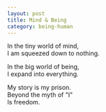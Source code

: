 ```yaml
---
layout: post
title: Mind & Being
category: being-human
---
```


In the tiny world of mind,  
I am squeezed down to nothing.

In the big world of being,  
I expand into everything.

My story is my prison.  
Beyond the myth of "I"  
Is freedom.
